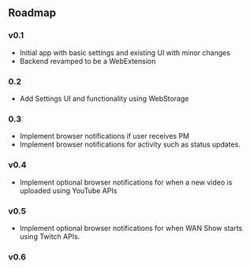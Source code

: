 ## Roadmap

### v0.1
* Initial app with basic settings and existing UI with minor changes
* Backend revamped to be a WebExtension

### 0.2
* Add Settings UI and functionality using WebStorage

### 0.3
* Implement browser notifications if user receives PM
* Implement browser notifications for activity such as status updates.

### v0.4
* Implement optional browser notifications for when a new video is uploaded using YouTube APIs

### v0.5
* Implement optional browser notifications for when WAN Show starts using Twitch APIs.

### v0.6


